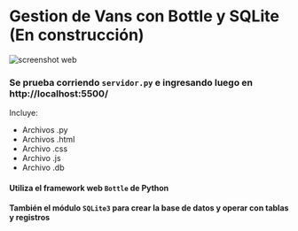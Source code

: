 # Gestion de Vans con Bottle y SQLite (En construcción)
![screenshot web](https://github.com/laurajuanna/PIOIX_2DOCuatrimestre/blob/master/Web%20Gestion%20Vans%20con%20Bottle%20y%20SQLite/screenshot.jpg?raw=true)
### Se prueba corriendo `servidor.py` e ingresando luego en http://localhost:5500/

Incluye:
- Archivos .py
- Archivos .html
- Archivo .css
- Archivo .js
- Archivo .db

#### Utiliza el framework web `Bottle` de Python
#### También el módulo `SQLite3` para crear la base de datos y operar con tablas y registros
